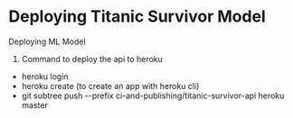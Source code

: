# Deploying Titanic Survivor Model 
Deploying ML Model
1. Command to deploy the api to heroku
 - heroku login
 - heroku create  (to create an app with heroku cli)
 - git subtree push --prefix ci-and-publishing/titanic-survivor-api heroku master